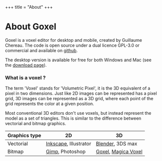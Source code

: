 +++
title = "About"
+++

# About Goxel

Goxel is a voxel editor for desktop and mobile, created by Guillaume Chereau.
The code is open source under a dual licence GPL-3.0 or commercial and
available on [github](https://github.com/guillaumechereau/goxel).

The desktop version is available for free for both Windows and Mac (see the
[download page](/download)).

### What is a voxel ?

The term 'Voxel' stands for 'Volumetric Pixel', it is the 3D equivalent of a
pixel in two dimensions.  Just like 2D images can be represented has a
pixel grid, 3D images can be represented as a 3D grid, where each point of
the grid represents the color at a given position.

Most conventional 3D editors don't use voxels, but instead represent the
model as a set of triangles.  This is similar to the difference between
vectorial and bitmap graphics.


Graphics type  | 2D                        |      3D
---------------|---------------------------|-------------------------------
Vectorial      | [Inkscape], Illustrator   | [Blender], 3DS max
Bitmap         | [Gimp], Photoshop         | [Goxel], [Magica Voxel]

[Inkscape]: https://inkscape.org/
[Gimp]: https://www.gimp.org/
[Blender]: https://www.blender.org/
[Magica Voxel]: https://ephtracy.github.io/
[Goxel]: /
